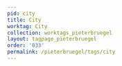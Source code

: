 ```yaml
---
pid: city
title: City
worktag: City
collection: worktags_pieterbruegel
layout: tagpage_pieterbruegel
order: '033'
permalink: /pieterbruegel/tags/city
---
```

